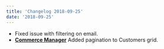 ```yaml
---
title: 'Changelog 2018-09-25'
date: '2018-09-25'
---
```

- Fixed issue with filtering on email.
- [**Commerce Manager**](https://dashboard.elasticpath.com/) Added pagination to Customers grid.
